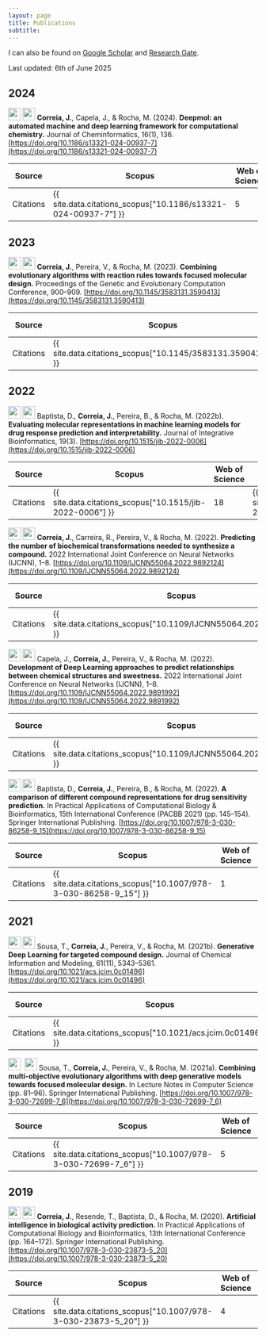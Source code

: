 ```yaml
---
layout: page
title: Publications
subtitle: 
---
```


I can also be found on [Google Scholar](https://scholar.google.com/citations?user=JhT55LQAAAAJ) and [Research Gate](https://www.researchgate.net/profile/Joao-Correia-70).

Last updated: 6th of June 2025

## 2024

<img src="{{ site.baseurl }}/assets/img/publications/journal-article.png" height="25px">&nbsp;<img src="{{ site.baseurl }}/assets/img/publications/q1.png" height="25px">
**Correia, J.**, Capela, J., & Rocha, M. (2024). **Deepmol: an automated machine and deep learning framework for computational chemistry.** Journal of Cheminformatics, 16(1), 136. [https://doi.org/10.1186/s13321-024-00937-7](https://doi.org/10.1186/s13321-024-00937-7)

| Source    | Scopus                                                         | Web of Science | Google Scholar                                                  |
|-----------|----------------------------------------------------------------|----------------|-----------------------------------------------------------------|
| Citations | {{ site.data.citations_scopus["10.1186/s13321-024-00937-7"] }} | 5              | {{ site.data.citations_scholar["10.1186/s13321-024-00937-7"] }} |

## 2023
<img src="{{ site.baseurl }}/assets/img/publications/conference-paper.png" height="25px">&nbsp;<img src="{{ site.baseurl }}/assets/img/publications/A.png" height="25px">
**Correia, J.**, Pereira, V., & Rocha, M. (2023). **Combining evolutionary algorithms with reaction rules towards focused molecular design.** Proceedings of the Genetic and Evolutionary Computation Conference, 900–909. [https://doi.org/10.1145/3583131.3590413](https://doi.org/10.1145/3583131.3590413)

| Source    | Scopus | Web of Science | Google Scholar                                                |
|-----------|------|----------------|---------------------------------------------------------------|
| Citations | {{ site.data.citations_scopus["10.1145/3583131.3590413"] }}     | 0              | {{ site.data.citations_scholar["10.1145/3583131.3590413"] }} |

## 2022
<img src="{{ site.baseurl }}/assets/img/publications/journal-article.png" height="25px">&nbsp;<img src="{{ site.baseurl }}/assets/img/publications/q2.png" height="25px">
Baptista, D., **Correia, J.**, Pereira, B., & Rocha, M. (2022b). **Evaluating molecular representations in machine learning models for drug response prediction and interpretability.** Journal of Integrative Bioinformatics, 19(3). [https://doi.org/10.1515/jib-2022-0006](https://doi.org/10.1515/jib-2022-0006)

| Source    | Scopus | Web of Science | Google Scholar                                             |
|-----------|-------|----------------|------------------------------------------------------------|
| Citations | {{ site.data.citations_scopus["10.1515/jib-2022-0006"] }}      | 18             | {{ site.data.citations_scholar["10.1515/jib-2022-0006"] }} |

<img src="{{ site.baseurl }}/assets/img/publications/conference-paper.png" height="25px">&nbsp;<img src="{{ site.baseurl }}/assets/img/publications/q3.png" height="25px">
**Correia, J.**, Carreira, R., Pereira, V., & Rocha, M. (2022). **Predicting the number of biochemical transformations needed to synthesize a compound.** 2022 International Joint Conference on Neural Networks (IJCNN), 1–8. [https://doi.org/10.1109/IJCNN55064.2022.9892124](https://doi.org/10.1109/IJCNN55064.2022.9892124)

| Source    | Scopus | Web of Science | Google Scholar                                                       |
|-----------|-------|----------------|----------------------------------------------------------------------|
| Citations | {{ site.data.citations_scopus["10.1109/IJCNN55064.2022.9892124"] }}      | 1              | {{ site.data.citations_scholar["10.1109/IJCNN55064.2022.9892124"] }} |

<img src="{{ site.baseurl }}/assets/img/publications/conference-paper.png" height="25px">&nbsp;<img src="{{ site.baseurl }}/assets/img/publications/q3.png" height="25px">
Capela, J., **Correia, J.**, Pereira, V., & Rocha, M. (2022). **Development of Deep Learning approaches to predict relationships between chemical structures and sweetness.** 2022 International Joint Conference on Neural Networks (IJCNN), 1–8. [https://doi.org/10.1109/IJCNN55064.2022.9891992](https://doi.org/10.1109/IJCNN55064.2022.9891992)

| Source    | Scopus | Web of Science | Google Scholar                                                       |
|-----------|-------|----------------|----------------------------------------------------------------------|
| Citations | {{ site.data.citations_scopus["10.1109/IJCNN55064.2022.9891992"] }}      | 3              | {{ site.data.citations_scholar["10.1109/IJCNN55064.2022.9891992"] }} |

<img src="{{ site.baseurl }}/assets/img/publications/conference-paper.png" height="25px">&nbsp;<img src="{{ site.baseurl }}/assets/img/publications/q4.png" height="25px">
Baptista, D., **Correia, J.**, Pereira, B., & Rocha, M. (2022). **A comparison of different compound representations for drug sensitivity prediction.** In Practical Applications of Computational Biology & Bioinformatics, 15th International Conference (PACBB 2021) (pp. 145–154). Springer International Publishing. [https://doi.org/10.1007/978-3-030-86258-9_15](https://doi.org/10.1007/978-3-030-86258-9_15)

| Source    | Scopus | Web of Science | Google Scholar |
|-----------|-------|----------------|---------------|
| Citations | {{ site.data.citations_scopus["10.1007/978-3-030-86258-9_15"] }}      | 1              | {{ site.data.citations_scopus["10.1007/978-3-030-86258-9_15"] }}               |


## 2021
<img src="{{ site.baseurl }}/assets/img/publications/journal-article.png" height="25px">&nbsp;<img src="{{ site.baseurl }}/assets/img/publications/q1.png" height="25px">
Sousa, T., **Correia, J.**, Pereira, V., & Rocha, M. (2021b). **Generative Deep Learning for targeted compound design.** Journal of Chemical Information and Modeling, 61(11), 5343–5361. [https://doi.org/10.1021/acs.jcim.0c01496](https://doi.org/10.1021/acs.jcim.0c01496)

| Source    | Scopus | Web of Science | Google Scholar                                                |
|-----------|-------|----------------|---------------------------------------------------------------|
| Citations | {{ site.data.citations_scopus["10.1021/acs.jcim.0c01496"] }}      | 93             | {{ site.data.citations_scholar["10.1021/acs.jcim.0c01496"] }} |

<img src="{{ site.baseurl }}/assets/img/publications/conference-paper.png" height="25px">&nbsp; <img src="{{ site.baseurl }}/assets/img/publications/q3.png" height="25px">
Sousa, T., **Correia, J.**, Pereira, V., & Rocha, M. (2021a). **Combining multi-objective evolutionary algorithms with deep generative models towards focused molecular design.** In Lecture Notes in Computer Science (pp. 81–96). Springer International Publishing. [https://doi.org/10.1007/978-3-030-72699-7_6](https://doi.org/10.1007/978-3-030-72699-7_6)

| Source    | Scopus | Web of Science | Google Scholar                                                   |
|-----------|-------|----------------|------------------------------------------------------------------|
| Citations | {{ site.data.citations_scopus["10.1007/978-3-030-72699-7_6"] }}      | 5              | {{ site.data.citations_scholar["10.1007/978-3-030-72699-7_6"] }} |

## 2019
<img src="{{ site.baseurl }}/assets/img/publications/conference-paper.png" height="25px">&nbsp;<img src="{{ site.baseurl }}/assets/img/publications/q4.png" height="25px">
**Correia, J.**, Resende, T., Baptista, D., & Rocha, M. (2020). **Artificial intelligence in biological activity prediction.** In Practical Applications of Computational Biology and Bioinformatics, 13th International Conference (pp. 164–172). Springer International Publishing. [https://doi.org/10.1007/978-3-030-23873-5_20](https://doi.org/10.1007/978-3-030-23873-5_20)

| Source    | Scopus | Web of Science | Google Scholar                                                    |
|-----------|-------|----------------|-------------------------------------------------------------------|
| Citations | {{ site.data.citations_scopus["10.1007/978-3-030-23873-5_20"] }}      | 4              | {{ site.data.citations_scholar["10.1007/978-3-030-23873-5_20"] }} |

